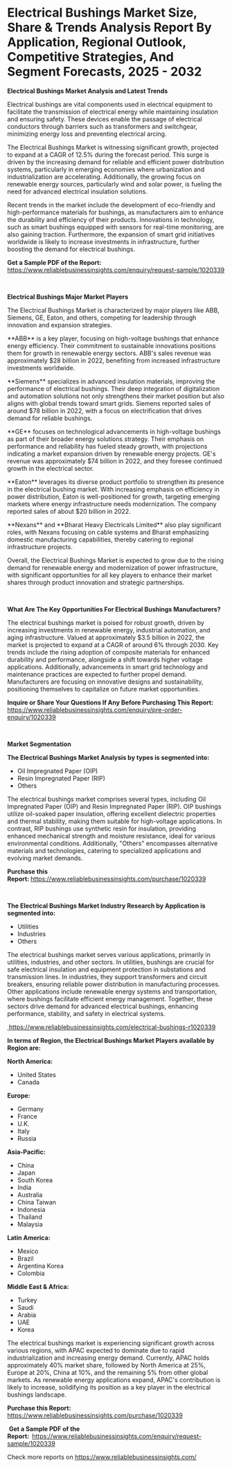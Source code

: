<p><h1>Electrical Bushings Market Size, Share & Trends Analysis Report By Application, Regional Outlook, Competitive Strategies, And Segment Forecasts, 2025 - 2032</h1></p><p><strong>Electrical Bushings Market Analysis and Latest Trends</strong></p>
<p><p>Electrical bushings are vital components used in electrical equipment to facilitate the transmission of electrical energy while maintaining insulation and ensuring safety. These devices enable the passage of electrical conductors through barriers such as transformers and switchgear, minimizing energy loss and preventing electrical arcing.</p><p>The Electrical Bushings Market is witnessing significant growth, projected to expand at a CAGR of 12.5% during the forecast period. This surge is driven by the increasing demand for reliable and efficient power distribution systems, particularly in emerging economies where urbanization and industrialization are accelerating. Additionally, the growing focus on renewable energy sources, particularly wind and solar power, is fueling the need for advanced electrical insulation solutions.</p><p>Recent trends in the market include the development of eco-friendly and high-performance materials for bushings, as manufacturers aim to enhance the durability and efficiency of their products. Innovations in technology, such as smart bushings equipped with sensors for real-time monitoring, are also gaining traction. Furthermore, the expansion of smart grid initiatives worldwide is likely to increase investments in infrastructure, further boosting the demand for electrical bushings.</p></p>
<p><strong>Get a Sample PDF of the Report:&nbsp;</strong> <a href="https://www.reliablebusinessinsights.com/enquiry/request-sample/1020339?utm_campaign=1720&utm_medium=2&utm_source=Github&utm_content=ia&utm_term=13022025&utm_id=electrical-bushings">https://www.reliablebusinessinsights.com/enquiry/request-sample/1020339</a></p>
<p>&nbsp;</p>
<p><strong>Electrical Bushings Major Market Players</strong></p>
<p><p>The Electrical Bushings Market is characterized by major players like ABB, Siemens, GE, Eaton, and others, competing for leadership through innovation and expansion strategies. </p><p>**ABB** is a key player, focusing on high-voltage bushings that enhance energy efficiency. Their commitment to sustainable innovations positions them for growth in renewable energy sectors. ABB's sales revenue was approximately $28 billion in 2022, benefiting from increased infrastructure investments worldwide.</p><p>**Siemens** specializes in advanced insulation materials, improving the performance of electrical bushings. Their deep integration of digitalization and automation solutions not only strengthens their market position but also aligns with global trends toward smart grids. Siemens reported sales of around $78 billion in 2022, with a focus on electrification that drives demand for reliable bushings.</p><p>**GE** focuses on technological advancements in high-voltage bushings as part of their broader energy solutions strategy. Their emphasis on performance and reliability has fueled steady growth, with projections indicating a market expansion driven by renewable energy projects. GE's revenue was approximately $74 billion in 2022, and they foresee continued growth in the electrical sector.</p><p>**Eaton** leverages its diverse product portfolio to strengthen its presence in the electrical bushing market. With increasing emphasis on efficiency in power distribution, Eaton is well-positioned for growth, targeting emerging markets where energy infrastructure needs modernization. The company reported sales of about $20 billion in 2022.</p><p>**Nexans** and **Bharat Heavy Electricals Limited** also play significant roles, with Nexans focusing on cable systems and Bharat emphasizing domestic manufacturing capabilities, thereby catering to regional infrastructure projects.</p><p>Overall, the Electrical Bushings Market is expected to grow due to the rising demand for renewable energy and modernization of power infrastructure, with significant opportunities for all key players to enhance their market shares through product innovation and strategic partnerships.</p></p>
<p>&nbsp;</p>
<p><strong>What Are The Key Opportunities For Electrical Bushings Manufacturers?</strong></p>
<p><p>The electrical bushings market is poised for robust growth, driven by increasing investments in renewable energy, industrial automation, and aging infrastructure. Valued at approximately $3.5 billion in 2022, the market is projected to expand at a CAGR of around 6% through 2030. Key trends include the rising adoption of composite materials for enhanced durability and performance, alongside a shift towards higher voltage applications. Additionally, advancements in smart grid technology and maintenance practices are expected to further propel demand. Manufacturers are focusing on innovative designs and sustainability, positioning themselves to capitalize on future market opportunities.</p></p>
<p><strong>Inquire or Share Your Questions If Any Before Purchasing This Report:</strong> <a href="https://www.reliablebusinessinsights.com/enquiry/pre-order-enquiry/1020339?utm_campaign=1720&utm_medium=2&utm_source=Github&utm_content=ia&utm_term=13022025&utm_id=electrical-bushings">https://www.reliablebusinessinsights.com/enquiry/pre-order-enquiry/1020339</a></p>
<p>&nbsp;</p>
<p><strong>Market Segmentation</strong></p>
<p><strong>The Electrical Bushings Market Analysis by types is segmented into:</strong></p>
<p><ul><li>Oil Impregnated Paper (OIP)</li><li>Resin Impregnated Paper (RIP)</li><li>Others</li></ul></p>
<p><p>The electrical bushings market comprises several types, including Oil Impregnated Paper (OIP) and Resin Impregnated Paper (RIP). OIP bushings utilize oil-soaked paper insulation, offering excellent dielectric properties and thermal stability, making them suitable for high-voltage applications. In contrast, RIP bushings use synthetic resin for insulation, providing enhanced mechanical strength and moisture resistance, ideal for various environmental conditions. Additionally, "Others" encompasses alternative materials and technologies, catering to specialized applications and evolving market demands.</p></p>
<p><strong>Purchase this Report:&nbsp;</strong><a href="https://www.reliablebusinessinsights.com/purchase/1020339?utm_campaign=1720&utm_medium=2&utm_source=Github&utm_content=ia&utm_term=13022025&utm_id=electrical-bushings">https://www.reliablebusinessinsights.com/purchase/1020339</a></p>
<p>&nbsp;</p>
<p><strong>The Electrical Bushings Market Industry Research by Application is segmented into:</strong></p>
<p><ul><li>Utilities</li><li>Industries</li><li>Others</li></ul></p>
<p><p>The electrical bushings market serves various applications, primarily in utilities, industries, and other sectors. In utilities, bushings are crucial for safe electrical insulation and equipment protection in substations and transmission lines. In industries, they support transformers and circuit breakers, ensuring reliable power distribution in manufacturing processes. Other applications include renewable energy systems and transportation, where bushings facilitate efficient energy management. Together, these sectors drive demand for advanced electrical bushings, enhancing performance, stability, and safety in electrical systems.</p></p>
<p><a href="https://www.reliablebusinessinsights.com/electrical-bushings-r1020339?utm_campaign=1720&utm_medium=2&utm_source=Github&utm_content=ia&utm_term=13022025&utm_id=electrical-bushings">&nbsp;https://www.reliablebusinessinsights.com/electrical-bushings-r1020339</a></p>
<p><strong>In terms of Region, the Electrical Bushings Market Players available by Region are:</strong></p>
<p>
    <p> <strong> North America: </strong>
        <ul>
            <li>United States</li>
            <li>Canada</li>
        </ul>
        </p> 
    <p> <strong> Europe: </strong>
        <ul>
            <li>Germany</li>
            <li>France</li>
            <li>U.K.</li>
            <li>Italy</li>
            <li>Russia</li>
        </ul>
        </p> 
    <p> <strong> Asia-Pacific: </strong>
        <ul>
            <li>China</li>
            <li>Japan</li>
            <li>South Korea</li>
            <li>India</li>
            <li>Australia</li>
            <li>China Taiwan</li>
            <li>Indonesia</li>
            <li>Thailand</li>
            <li>Malaysia</li>
        </ul>
        </p> 
    <p> <strong> Latin America: </strong>
        <ul>
            <li>Mexico</li>
            <li>Brazil</li>
            <li>Argentina Korea</li>
            <li>Colombia</li>
        </ul>
        </p> 
    <p> <strong> Middle East & Africa: </strong>
        <ul>
            <li>Turkey</li>
            <li>Saudi</li>
            <li>Arabia</li>
            <li>UAE</li>
            <li>Korea</li>
        </ul>
    </p>
    </p>
<p><p>The electrical bushings market is experiencing significant growth across various regions, with APAC expected to dominate due to rapid industrialization and increasing energy demand. Currently, APAC holds approximately 40% market share, followed by North America at 25%, Europe at 20%, China at 10%, and the remaining 5% from other global markets. As renewable energy applications expand, APAC's contribution is likely to increase, solidifying its position as a key player in the electrical bushings landscape.</p></p>
<p><strong>Purchase this Report: </strong><a href="https://www.reliablebusinessinsights.com/purchase/1020339?utm_campaign=1720&utm_medium=2&utm_source=Github&utm_content=ia&utm_term=13022025&utm_id=electrical-bushings">https://www.reliablebusinessinsights.com/purchase/1020339</a></p>
<p>&nbsp;<strong>Get a Sample PDF of the Report:&nbsp;&nbsp;</strong><a href="https://www.reliablebusinessinsights.com/enquiry/request-sample/1020339?utm_campaign=1720&utm_medium=2&utm_source=Github&utm_content=ia&utm_term=13022025&utm_id=electrical-bushings">https://www.reliablebusinessinsights.com/enquiry/request-sample/1020339</a></p>
<p><strong></strong></p>
<p>Check more reports on <a href="https://www.reliablebusinessinsights.com/?utm_campaign=1720&utm_medium=2&utm_source=Github&utm_content=ia&utm_term=13022025&utm_id=electrical-bushings">https://www.reliablebusinessinsights.com/</a></p>